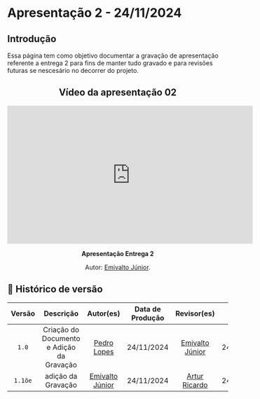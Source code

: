 # Apresentação 2 - 24/11/2024

## Introdução 
Essa página tem como objetivo documentar a gravação de apresentação  referente a entrega 2 para fins de manter tudo gravado e para revisões futuras se nescesário no decorrer do projeto.

<center>

## Vídeo da apresentação 02

<iframe width="560" height="315" src="https://www.youtube.com/embed/5VkloKi_2Wk?si=AJyDDYZ6Y3e9im96" title="YouTube video player" frameborder="0" allow="accelerometer; autoplay; clipboard-write; encrypted-media; gyroscope; picture-in-picture; web-share" referrerpolicy="strict-origin-when-cross-origin" allowfullscreen></iframe>

</center>

<div align="center">
    <p><strong>Apresentação Entrega 2</strong></p>
    <p>Autor: <a href="https://github.com/EmivaltoJrr">Emivalto Júnior</a>.</p>
</div>



## 📑 Histórico de versão
| Versão | Descrição | Autor(es) | Data de Produção | Revisor(es) | Data de Revisão |   
|:------:|:-------------------------------:|:--------------:|:--------------:|:-------------:|:---------------------:|
|  `1.0`  | Criação do Documento e Adição da Gravação | [Pedro Lopes](https://github.com/pLopess) | 24/11/2024  | [Emivalto Júnior](https://github.com/EmivaltoJrr)  |  24/11/2024|
|  `1.1õe`  | adição da Gravação | [Emivalto Júnior](https://github.com/EmivaltoJrr) | 24/11/2024  | [Artur Ricardo](https://github.com/algorithmorphic) | 24/11/2024 |